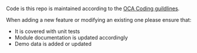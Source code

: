 Code is this repo is maintained according to the
[OCA Coding guildlines](https://github.com/OCA/odoo-community.org/blob/master/website/Contribution/CONTRIBUTING.rst).

When adding a new feature or modifying an existing one please ensure that:

- It is covered with unit tests
- Module documentation is updated accordingly
- Demo data is added or updated
